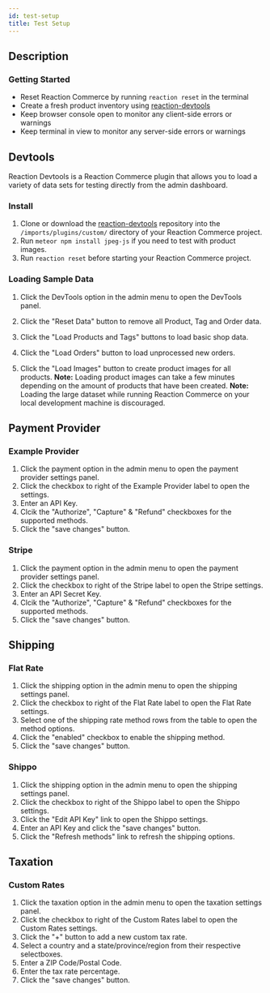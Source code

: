 ```yaml
---
id: test-setup
title: Test Setup
---
```

    
## Description

### Getting Started
- Reset Reaction Commerce by running `reaction reset` in the terminal
- Create a fresh product inventory using [reaction-devtools](https://github.com/reactioncommerce/reaction-devtools)
- Keep browser console open to monitor any client-side errors or warnings
- Keep terminal in view to monitor any server-side errors or warnings

## Devtools
Reaction Devtools is a Reaction Commerce plugin that allows you to load a variety of data sets for testing directly from the admin dashboard.

### Install
 1. Clone or download the [reaction-devtools](https://github.com/reactioncommerce/reaction-devtools) repository into the `/imports/plugins/custom/` directory of your Reaction Commerce project.
 2. Run `meteor npm install jpeg-js` if you need to test with product images.
 3. Run `reaction reset` before starting your Reaction Commerce project.

### Loading Sample Data
 1. Click the DevTools option in the admin menu to open the DevTools panel.

 2. Click the "Reset Data" button to remove all Product, Tag and Order data.

 3. Click the "Load Products and Tags" buttons to load basic shop data.

 4. Click the "Load Orders" button to load unprocessed new orders.

 5. Click the "Load Images" button to create product images for all products.
  **Note:** Loading product images can take a few minutes depending on the amount of products that have been created.
  **Note:** Loading the large dataset while running Reaction Commerce on your local development machine is discouraged.

## Payment Provider

### Example Provider
 1. Click the payment option in the admin menu to open the payment provider settings panel.
 2. Click the checkbox to right of the Example Provider label to open the settings.
 3. Enter an API Key.
 4. Clcik the "Authorize", "Capture" & "Refund" checkboxes for the supported methods.
 5. Click the "save changes" button.

### Stripe
 1. Click the payment option in the admin menu to open the payment provider settings panel.
 2. Click the checkbox to right of the Stripe label to open the Stripe settings.
 3. Enter an API Secret Key.
 4. Clcik the "Authorize", "Capture" & "Refund" checkboxes for the supported methods.
 5. Click the "save changes" button.

## Shipping
### Flat Rate
 1. Click the shipping option in the admin menu to open the shipping settings panel.
 2. Click the checkbox to right of the Flat Rate label to open the Flat Rate settings.
 3. Select one of the shipping rate method rows from the table to open the method options.
 4. Click the "enabled" checkbox to enable the shipping method.
 5. Click the "save changes" button.

### Shippo
 1. Click the shipping option in the admin menu to open the shipping settings panel.
 2. Click the checkbox to right of the Shippo label to open the Shippo settings.
 3. Click the "Edit API Key" link to open the Shippo settings.
 4. Enter an API Key and click the "save changes" button.
 5. Click the "Refresh methods" link to refresh the shipping options.

## Taxation
### Custom Rates
 1. Click the taxation option in the admin menu to open the taxation settings panel.
 2. Click the checkbox to right of the Custom Rates label to open the Custom Rates settings.
 3. Click the "+" button to add a new custom tax rate.
 4. Select a country and a state/province/region from their respective selectboxes.
 5. Enter a ZIP Code/Postal Code.
 6. Enter the tax rate percentage.
 7. Click the "save changes" button.